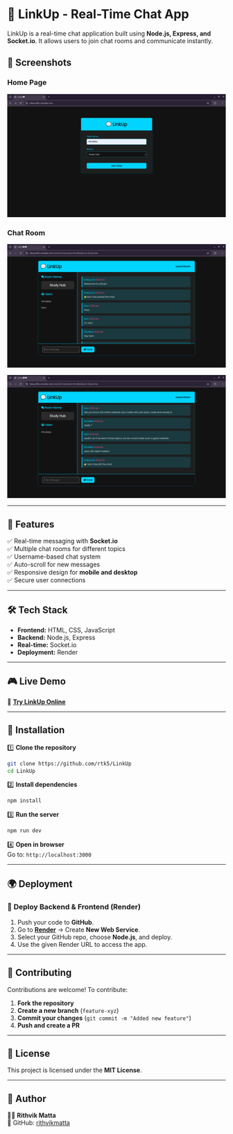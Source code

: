 # 💬 LinkUp - Real-Time Chat App  

LinkUp is a real-time chat application built using **Node.js, Express, and Socket.io**. It allows users to join chat rooms and communicate instantly.  

## 📸 Screenshots  
### Home Page  
![Home Page](./photos/1.png)  

### Chat Room  
![Chat Room](./photos/2.png)  

![Chat Room 2](./photos/3.png)  

---

## 🚀 Features  
✅ Real-time messaging with **Socket.io**  
✅ Multiple chat rooms for different topics  
✅ Username-based chat system  
✅ Auto-scroll for new messages  
✅ Responsive design for **mobile and desktop**  
✅ Secure user connections  

---

## 🛠 Tech Stack  
- **Frontend:** HTML, CSS, JavaScript  
- **Backend:** Node.js, Express  
- **Real-time:** Socket.io  
- **Deployment:** Render  

---

## 🎮 Live Demo  
🔗 **[Try LinkUp Online](https://linkup-d5hc.onrender.com)**   

---

## 🛀 Installation  

1️⃣ **Clone the repository**  
```sh
git clone https://github.com/rtk5/LinkUp
cd LinkUp
```

2️⃣ **Install dependencies**  
```sh
npm install
```

3️⃣ **Run the server**  
```sh
npm run dev
```

4️⃣ **Open in browser**  
Go to: `http://localhost:3000`

---

## 🌍 Deployment  

### 🔹 **Deploy Backend & Frontend (Render)**  
1. Push your code to **GitHub**.  
2. Go to **[Render](https://render.com/)** → Create **New Web Service**.  
3. Select your GitHub repo, choose **Node.js**, and deploy.  
4. Use the given Render URL to access the app.  

---

## 🤝 Contributing  
Contributions are welcome! To contribute:  
1. **Fork the repository**  
2. **Create a new branch** (`feature-xyz`)  
3. **Commit your changes** (`git commit -m "Added new feature"`)  
4. **Push and create a PR**  

---

## 🐜 License  
This project is licensed under the **MIT License**.  

---

## 🎯 Author  
👨‍💻 **Rithvik Matta**  
🔗 GitHub: [rithvikmatta](https://github.com/rtk585)  

